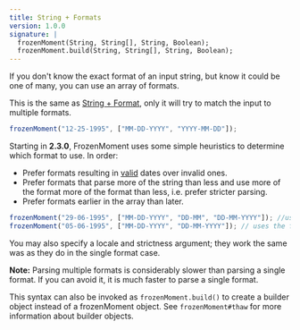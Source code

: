 ```yaml
---
title: String + Formats
version: 1.0.0
signature: |
  frozenMoment(String, String[], String, Boolean);
  frozenMoment.build(String, String[], String, Boolean);
---
```



If you don't know the exact format of an input string, but know it could be one of many, you can use an array of formats.

This is the same as [String + Format](#/parsing/string-format/), only it will try to match the input to multiple formats.

```javascript
frozenMoment("12-25-1995", ["MM-DD-YYYY", "YYYY-MM-DD"]);
```

Starting in **2.3.0**, FrozenMoment uses some simple heuristics to determine which format to use. In order:

 * Prefer formats resulting in [valid](#/parsing/is-valid/) dates over invalid ones.
 * Prefer formats that parse more of the string than less and use more of the format more of the format than less, i.e. prefer stricter parsing.
 * Prefer formats earlier in the array than later.

```javascript
frozenMoment("29-06-1995", ["MM-DD-YYYY", "DD-MM", "DD-MM-YYYY"]); //uses the last format
frozenMoment("05-06-1995", ["MM-DD-YYYY", "DD-MM-YYYY"]); // uses the first format
```

You may also specify a locale and strictness argument; they work the same was as they do in the single format case.

**Note:** Parsing multiple formats is considerably slower than parsing a single format. If you can avoid it, it is much faster to parse a single format.

This syntax can also be invoked as `frozenMoment.build()` to create a builder object instead of a frozenMoment object.  See `frozenMoment#thaw` for more information about builder objects.
